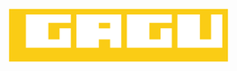 <div style="display:flex; justify-content: center;">
<svg width="396" height="96" viewBox="0 0 396 96" fill="none" xmlns="http://www.w3.org/2000/svg">
<path d="M0 0H396V96H0V0Z" fill="#FACC15"/>
<path d="M121.846 10.1053V70.7368H162.462V55.5789H182.769V70.7368H203.077V10.1053H121.846Z" fill="white"/>
<path d="M111.692 10.1053H30.4615V70.7368H111.692V35.3684H91.3846V55.5789H71.0769V25.2632H111.692V10.1053Z" fill="white"/>
<path d="M294.462 10.1053H213.231V70.7368H294.462V35.3684H274.154V55.5789H253.846V25.2632H294.462V10.1053Z" fill="white"/>
<path d="M304.615 10.1053H345.231V55.5789H365.538V10.1053H385.846V70.7368H304.615V10.1053Z" fill="white"/>
<path d="M162.462 25.2632H182.769V35.3684H162.462V25.2632Z" fill="#FACC15"/>
</svg>

</div>
